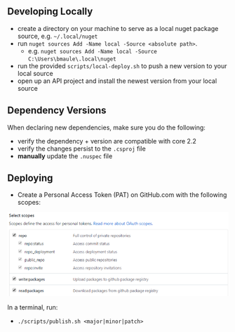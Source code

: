 ## Developing Locally

* create a directory on your machine to serve as a local nuget package source, e.g. `~/.local/nuget`
* run `nuget sources Add -Name local -Source <absolute path>`. 
  * e.g. `nuget sources Add -Name local -Source C:\Users\bmaule\.local\nuget`
* run the provided `scripts/local-deploy.sh` to push a new version to your local source
* open up an API project and install the newest version from your local source

## Dependency Versions

When declaring new dependencies, make sure you do the following:

* verify the dependency + version are compatible with core 2.2
* verify the changes persist to the `.csproj` file
* **manually** update the `.nuspec` file

## Deploying

* Create a Personal Access Token (PAT) on GitHub.com with the following scopes:

![](./assets/github-publish-scopes.png)

In a terminal, run:

* `./scripts/publish.sh <major|minor|patch>`
